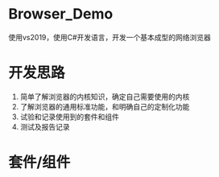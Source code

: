 # Browser_Demo

使用vs2019，使用C#开发语言，开发一个基本成型的网络浏览器

# 开发思路

1. 简单了解浏览器的内核知识，确定自己需要使用的内核
2. 了解浏览器的通用标准功能，和明确自己的定制化功能
3. 试验和记录使用到的套件和组件
4. 测试及报告记录

# 套件/组件